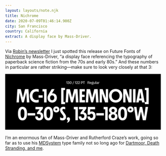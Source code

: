 ```yaml
---
layout: layouts/note.njk
title: Nichrome
date: 2020-07-09T01:46:14.900Z
city: San Francisco
country: California
extract: A display face by Mass-Driver.
---
```


Via [Robin’s newsletter](https://www.robinsloan.com/) I just spotted this release on Future Fonts of [Nichrome](https://www.futurefonts.xyz/mass-driver/nichrome) by Mass-Driver, “a display face referencing the typography of paperback science fiction from the 70s and early 80s.” And these numbers in particular are rather striking—make sure to look very closely at that 3:

![A screenshot of Nichrome, a typeface by Mass Driver](/images/screen-shot-2020-07-08-at-6.45.40-pm.png)

I’m an enormous fan of Mass-Driver and Rutherford Craze’s work, going so far as to use his [MDSystem](https://mass-driver.com/typefaces/md-system) type family not so long ago for [Dartmoor, Death Stranding, and me](https://www.robinrendle.com/essays/dartmoor-death-stranding-and-me).
